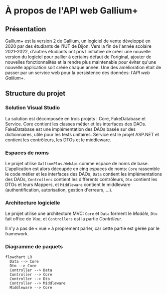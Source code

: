 # À propos de l'API web Gallium+

## Présentation

Gallium+ est la version 2 de Gallium, un logiciel de vente développé en 2020 par
des étudiants de l'IUT de Dijon. Vers la fin de l'année scolaire 2021-2022,
d'autres étudiants ont pris l'initiative de créer une nouvelle version du
logiciel pour pallier à certains défaut de l'original, ajouter de nouvelles
fonctionnalités et la rendre plus maintenable pour éviter qu'une nouvelle
application soit créée chaque année. Une des amélioration était de passer par
un service web pour la persistence des données: *l'API web Gallium+*.

## Structure du projet

### Solution Visual Studio

La solution est décomposée en trois projets : Core, FakeDatabase et Service.
Core contient les classes métier et les interfaces des DAOs. FakeDatabase est
une implémentation des DAOs basée sur des dictionnaires, utile pour les tests
unitaires. Service est le projet ASP.NET et contient les contrôleurs, les DTOs
et le middleware.

### Espaces de noms

Le projet utilise `GalliumPlus.WebApi` comme espace de noms de base.
L'application est alors découpée en cinq espaces de noms: `Core` rassemble le
code métier et les interfaces des DAOs, `Data` contient les implémentations des
DAOs, `Controllers` contient les différents contrôleurs, `Dto` contient les DTOs
et leurs Mappers, et `Middleware` contient le middleware (authentification,
autorisation, gestion d'erreurs, ...).

### Architecture logicielle

Le projet utilise une architecture MVC: `Core` et `Data` forment le *Modèle*,
`Dto` fait office de *Vue*, et `Controllers` est la partie *Contrôleur*.

Il n'y a pas de « vue » à proprement parler, car cette partie est gérée par le framework.

### Diagramme de paquets

```mermaid
flowchart LR
  Data --> Core
  Dto --> Core
  Controller --> Data
  Controller --> Core
  Controller --> Dto
  Controller --> Middleware
  Middleware --> Core
```
